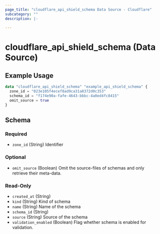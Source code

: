 ```yaml
---
page_title: "cloudflare_api_shield_schema Data Source - Cloudflare"
subcategory: ""
description: |-
  
---
```


# cloudflare_api_shield_schema (Data Source)



## Example Usage

```terraform
data "cloudflare_api_shield_schema" "example_api_shield_schema" {
  zone_id = "023e105f4ecef8ad9ca31a8372d0c353"
  schema_id = "f174e90a-fafe-4643-bbbc-4a0ed4fc8415"
  omit_source = true
}
```

<!-- schema generated by tfplugindocs -->
## Schema

### Required

- `zone_id` (String) Identifier

### Optional

- `omit_source` (Boolean) Omit the source-files of schemas and only retrieve their meta-data.

### Read-Only

- `created_at` (String)
- `kind` (String) Kind of schema
- `name` (String) Name of the schema
- `schema_id` (String)
- `source` (String) Source of the schema
- `validation_enabled` (Boolean) Flag whether schema is enabled for validation.



